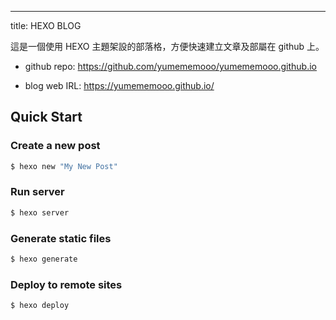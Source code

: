 ---
title:  HEXO BLOG


這是一個使用 HEXO 主題架設的部落格，方便快速建立文章及部屬在 github 上。

- github repo:
  https://github.com/yumememooo/yumememooo.github.io

- blog web IRL:
  https://yumememooo.github.io/

## Quick Start

### Create a new post

```bash
$ hexo new "My New Post"
```

### Run server

```bash
$ hexo server
```

### Generate static files

```bash
$ hexo generate
```

### Deploy to remote sites

```bash
$ hexo deploy
```
